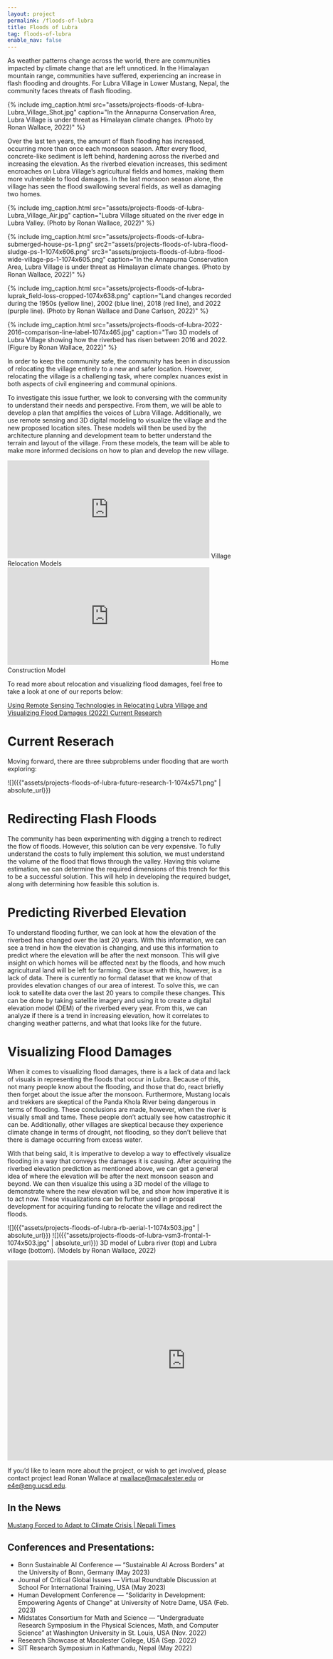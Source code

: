 ```yaml
---
layout: project
permalink: /floods-of-lubra
title: Floods of Lubra
tag: floods-of-lubra
enable_nav: false
---
```


As weather patterns change across the world, there are communities impacted by climate change that are left unnoticed. In the Himalayan mountain range, communities have suffered, experiencing an increase in flash flooding and droughts. For Lubra Village in Lower Mustang, Nepal, the community faces threats of flash flooding.

{% include 
    img_caption.html
    src="assets/projects-floods-of-lubra-Lubra_Village_Shot.jpg"
    caption="In the Annapurna Conservation Area, Lubra Village is under threat as Himalayan climate changes. (Photo by Ronan Wallace, 2022)"
%}

<!-- ![]({{"assets/projects-floods-of-lubra-Lubra_Village_Shot.jpg" | absolute_url}}) -->


Over the last ten years, the amount of flash flooding has increased, occurring more than once each monsoon season. After every flood, concrete-like sediment is left behind, hardening across the riverbed and increasing the elevation. As the riverbed elevation increases, this sediment encroaches on Lubra Village’s agricultural fields and homes, making them more vulnerable to flood damages. In the last monsoon season alone, the village has seen the flood swallowing several fields, as well as damaging two homes.


{% include 
    img_caption.html
    src="assets/projects-floods-of-lubra-Lubra_Village_Air.jpg"
    caption="Lubra Village situated on the river edge in Lubra Valley. (Photo by Ronan Wallace, 2022)"
%}
<!-- ![]({{"assets/projects-floods-of-lubra-Lubra_Village_Air.jpg" | absolute_url}})
Lubra Village situated on the river edge in Lubra Valley. (Photo by Ronan Wallace, 2022) -->


{% include 
    img_caption.html
    src="assets/projects-floods-of-lubra-submerged-house-ps-1.png"
    src2="assets/projects-floods-of-lubra-flood-sludge-ps-1-1074x606.png"
    src3="assets/projects-floods-of-lubra-flood-wide-village-ps-1-1074x605.png"
    caption="In the Annapurna Conservation Area, Lubra Village is under threat as Himalayan climate changes. (Photo by Ronan Wallace, 2022)"
%}
<!-- ![]({{"assets/projects-floods-of-lubra-submerged-house-ps-1.png" | absolute_url}})
![]({{"assets/projects-floods-of-lubra-flood-sludge-ps-1-1074x606.png" | absolute_url}})
![]({{"assets/projects-floods-of-lubra-flood-wide-village-ps-1-1074x605.png" | absolute_url}})
Flooding in Lubra Valley. (Photos by Dara Varrgongwa, 2021) -->


{% include 
    img_caption.html
    src="assets/projects-floods-of-lubra-luprak_field-loss-cropped-1074x638.png"
    caption="Land changes recorded during the 1950s (yellow line), 2002 (blue line), 2018 (red line), and 2022 (purple line). (Photo by Ronan Wallace and Dane Carlson, 2022)"
%}
<!-- ![]({{"assets/projects-floods-of-lubra-luprak_field-loss-cropped-1074x638.png" | absolute_url}})
Land changes recorded during the 1950s (yellow line), 2002 (blue line), 2018 (red line), and 2022 (purple line). (Photo by Ronan Wallace and Dane Carlson, 2022) -->

{% include 
    img_caption.html
    src="assets/projects-floods-of-lubra-2022-2016-comparison-line-label-1074x465.jpg"
    caption="Two 3D models of Lubra Village showing how the riverbed has risen between 2016 and 2022. (Figure by Ronan Wallace, 2022)"
%}
<!-- ![]({{"assets/projects-floods-of-lubra-2022-2016-comparison-line-label-1074x465.jpg" | absolute_url}})
Two 3D models of Lubra Village showing how the riverbed has risen between 2016 and 2022. (Figure by Ronan Wallace, 2022) -->

In order to keep the community safe, the community has been in discussion of relocating the village entirely to a new and safer location. However, relocating the village is a challenging task, where complex nuances exist in both aspects of civil engineering and communal opinions.

To investigate this issue further, we look to conversing with the community to understand their needs and perspective. From them, we will be able to develop a plan that amplifies the voices of Lubra Village. Additionally, we use remote sensing and 3D digital modeling to visualize the village and the new proposed location sites. These models will then be used by the architecture planning and development team to better understand the terrain and layout of the village. From these models, the team will be able to make more informed decisions on how to plan and develop the new village.

<iframe width="454" height="220" src="https://www.youtube.com/embed/9Ac6jlLn8D4" title="Floods of Lubra - Relocation Models" frameborder="0" allow="accelerometer; autoplay; clipboard-write; encrypted-media; gyroscope; picture-in-picture; web-share" referrerpolicy="strict-origin-when-cross-origin" allowfullscreen></iframe>
Village Relocation Models

<iframe width="454" height="220" src="https://www.youtube.com/embed/WvcXkYt0cUg" title="Floods of Lubra - Home Construction Model" frameborder="0" allow="accelerometer; autoplay; clipboard-write; encrypted-media; gyroscope; picture-in-picture; web-share" referrerpolicy="strict-origin-when-cross-origin" allowfullscreen></iframe>
Home Construction Model

To read more about relocation and visualizing flood damages, feel free to take a look at one of our reports below:

[Using Remote Sensing Technologies in Relocating Lubra Village and Visualizing Flood Damages (2022)
Current Research](https://e4e.ucsd.edu/wp-content/uploads/Ronan-Wallace-Using-Remote-Sensing-Technologies-in-Relocating-Lubra-Village-and-Visualizing-Flood-Damages.pdf)

# Current Reserach

Moving forward, there are three subproblems under flooding that are worth exploring:

![]({{"assets/projects-floods-of-lubra-future-research-1-1074x571.png" | absolute_url}})


# Redirecting Flash Floods

The community has been experimenting with digging a trench to redirect the flow of floods. However, this solution can be very expensive. To fully understand the costs to fully implement this solution, we must understand the volume of the flood that flows through the valley. Having this volume estimation, we can determine the required dimensions of this trench for this to be a successful solution. This will help in developing the required budget, along with determining how feasible this solution is.

# Predicting Riverbed Elevation
To understand flooding further, we can look at how the elevation of the riverbed has changed over the last 20 years. With this information, we can see a trend in how the elevation is changing, and use this information to predict where the elevation will be after the next monsoon. This will give insight on which homes will be affected next by the floods, and how much agricultural land will be left for farming. One issue with this, however, is a lack of data. There is currently no formal dataset that we know of that provides elevation changes of our area of interest. To solve this, we can look to satellite data over the last 20 years to compile these changes. This can be done by taking satellite imagery and using it to create a digital elevation model (DEM) of the riverbed every year. From this, we can analyze if there is a trend in increasing elevation, how it correlates to changing weather patterns, and what that looks like for the future.

# Visualizing Flood Damages
When it comes to visualizing flood damages, there is a lack of data and lack of visuals in representing the floods that occur in Lubra. Because of this, not many people know about the flooding, and those that do, react briefly then forget about the issue after the monsoon. Furthermore, Mustang locals and trekkers are skeptical of the Panda Khola River being dangerous in terms of flooding. These conclusions are made, however, when the river is visually small and tame. These people don’t actually see how catastrophic it can be. Additionally, other villages are skeptical because they experience climate change in terms of drought, not flooding, so they don’t believe that there is damage occurring from excess water.

With that being said, it is imperative to develop a way to effectively visualize flooding in a way that conveys the damages it is causing. After acquiring the riverbed elevation prediction as mentioned above, we can get a general idea of where the elevation will be after the next monsoon season and beyond. We can then visualize this using a 3D model of the village to demonstrate where the new elevation will be, and show how imperative it is to act now. These visualizations can be further used in proposal development for acquiring funding to relocate the village and redirect the floods.


![]({{"assets/projects-floods-of-lubra-rb-aerial-1-1074x503.jpg" | absolute_url}})
![]({{"assets/projects-floods-of-lubra-vsm3-frontal-1-1074x503.jpg" | absolute_url}})
3D model of Lubra river (top) and Lubra village (bottom). (Models by Ronan Wallace, 2022)

<iframe width="800" height="450" src="https://www.youtube.com/embed/jj0PMHVHvKc" title="Floods of Lubra - Lubra Village Valleyside Model" frameborder="0" allow="accelerometer; autoplay; clipboard-write; encrypted-media; gyroscope; picture-in-picture; web-share" referrerpolicy="strict-origin-when-cross-origin" allowfullscreen></iframe>

If you’d like to learn more about the project, or wish to get involved, please contact project lead Ronan Wallace at [rwallace@macalester.edu](rwallace@macalester.edu) or [e4e@eng.ucsd.edu](e4e@eng.ucsd.edu).

## In the News
[Mustang Forced to Adapt to Climate Crisis | Nepali Times](https://nepalitimes.com/banner/mustang-forced-to-adapt-to-climate-crisis)

## Conferences and Presentations:
- Bonn Sustainable AI Conference — “Sustainable AI Across Borders” at the University of Bonn, Germany (May 2023)
- Journal of Critical Global Issues — Virtual Roundtable Discussion at School For International Training, USA (May 2023)
- Human Development Conference — “Solidarity in Development: Empowering Agents of Change” at University of Notre Dame, USA (Feb. 2023)
 - Midstates Consortium for Math and Science — “Undergraduate Research Symposium in the Physical Sciences, Math, and Computer Science” at Washington University in St. Louis, USA (Nov. 2022)
 - Research Showcase at Macalester College, USA (Sep. 2022)
 - SIT Research Symposium in Kathmandu, Nepal (May 2022)